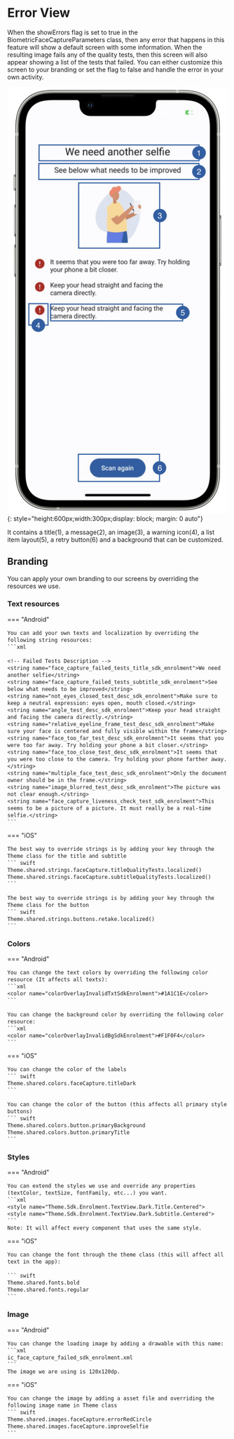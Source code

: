 # Error View

When the showErrors flag is set to true in the BiometricFaceCaptureParameters class, then any error that happens in this feature will show a default screen with some information.
When the resulting image fails any of the quality tests, then this screen will also appear showing a list of the tests that failed.
You can either customize this screen to your branding or set the flag to false and handle the error in your own activity.


![Biometric Face Capture Example](Assets/FC_Error.png "Biometric Face Capture Default Error Screen"){: style="height:600px;width:300px;display: block; margin: 0 auto"}

It contains a title(1), a message(2), an image(3), a warning icon(4), a list item layout(5), a retry button(6) and a background that can be customized. 

## Branding

You can apply your own branding to our screens by overriding the resources we use.

### Text resources

=== "Android"

    You can add your own texts and localization by overriding the following string resources:
    ```xml

    <!-- Failed Tests Description -->
    <string name="face_capture_failed_tests_title_sdk_enrolment">We need another selfie</string>
    <string name="face_capture_failed_tests_subtitle_sdk_enrolment">See below what needs to be improved</string>
    <string name="not_eyes_closed_test_desc_sdk_enrolment">Make sure to keep a neutral expression: eyes open, mouth closed.</string>
    <string name="angle_test_desc_sdk_enrolment">Keep your head straight and facing the camera directly.</string>
    <string name="relative_eyeline_frame_test_desc_sdk_enrolment">Make sure your face is centered and fully visible within the frame</string>
    <string name="face_too_far_test_desc_sdk_enrolment">It seems that you were too far away. Try holding your phone a bit closer.</string>
    <string name="face_too_close_test_desc_sdk_enrolment">It seems that you were too close to the camera. Try holding your phone farther away.</string>
    <string name="multiple_face_test_desc_sdk_enrolment">Only the document owner should be in the frame.</string>
    <string name="image_blurred_test_desc_sdk_enrolment">The picture was not clear enough.</string>
    <string name="face_capture_liveness_check_test_sdk_enrolment">This seems to be a picture of a picture. It must really be a real-time selfie.</string>
    ```

=== "iOS"

    The best way to override strings is by adding your key through the Theme class for the title and subtitle
    ``` swift
    Theme.shared.strings.faceCapture.titleQualityTests.localized()
    Theme.shared.strings.faceCapture.subtitleQualityTests.localized()
    ```
        
    The best way to override strings is by adding your key through the Theme class for the button
    ``` swift
    Theme.shared.strings.buttons.retake.localized()
    ```

### Colors
=== "Android"

    You can change the text colors by overriding the following color resource (It affects all texts):
    ```xml
    <color name="colorOverlayInvalidTxtSdkEnrolment">#1A1C1E</color>
    ```

    You can change the background color by overriding the following color resource:
    ```xml
    <color name="colorOverlayInvalidBgSdkEnrolment">#F1F0F4</color>
    ```

=== "iOS"

    You can change the color of the labels
    ``` swift
    Theme.shared.colors.faceCapture.titleDark
    ```
    
    You can change the color of the button (this affects all primary style buttons)
    ``` swift
    Theme.shared.colors.button.primaryBackground
    Theme.shared.colors.button.primaryTitle
    ```
    
### Styles
=== "Android"

    You can extend the styles we use and override any properties (textColor, textSize, fontFamily, etc...) you want.
    ```xml
    <style name="Theme.Sdk.Enrolment.TextView.Dark.Title.Centered">
    <style name="Theme.Sdk.Enrolment.TextView.Dark.Subtitle.Centered">
    ```
    Note: It will affect every component that uses the same style.

=== "iOS"

    You can change the font through the theme class (this will affect all text in the app):

    ``` swift
    Theme.shared.fonts.bold
    Theme.shared.fonts.regular
    ```

### Image

=== "Android"

    You can change the loading image by adding a drawable with this name:
    ```xml
    ic_face_capture_failed_sdk_enrolment.xml
    ```
    The image we are using is 120x120dp.

=== "iOS"

    You can change the image by adding a asset file and overriding the following image name in Theme class
    ``` swift
    Theme.shared.images.faceCapture.errorRedCircle
    Theme.shared.images.faceCapture.improveSelfie
    ```
